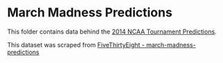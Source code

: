 # March Madness Predictions

This folder contains data behind the [2014 NCAA Tournament Predictions](http://fivethirtyeight.com/interactives/march-madness-predictions/).

This dataset was scraped from [FiveThirtyEight - march-madness-predictions](https://github.com//fivethirtyeight/data/tree/master/march-madness-predictions)